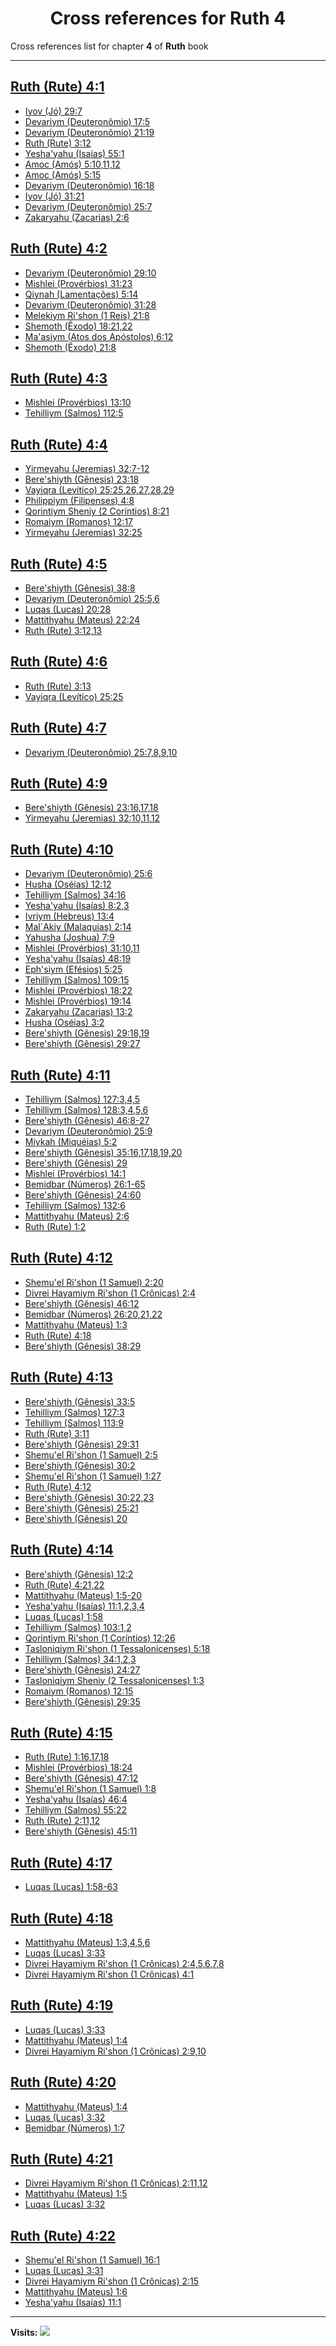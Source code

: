 <div align="center">

# Cross references for **Ruth 4**
</div>

Cross references list for chapter **4** of **Ruth** book

---

<h2 id="1"><a href="https://bible.ozzuu.com/pt_yah/Rut/4#1" target="_blank">Ruth (Rute) 4:1</a></h2>

- [Iyov (Jó) 29:7](https://bible.ozzuu.com/pt_yah/Job/29#7)
- [Devariym (Deuteronômio) 17:5](https://bible.ozzuu.com/pt_yah/Deu/17#5)
- [Devariym (Deuteronômio) 21:19](https://bible.ozzuu.com/pt_yah/Deu/21#19)
- [Ruth (Rute) 3:12](https://bible.ozzuu.com/pt_yah/Rut/3#12)
- [Yesha'yahu (Isaías) 55:1](https://bible.ozzuu.com/pt_yah/Isa/55#1)
- [Amoc (Amós) 5:10,11,12](https://bible.ozzuu.com/pt_yah/Am/5#10)
- [Amoc (Amós) 5:15](https://bible.ozzuu.com/pt_yah/Am/5#15)
- [Devariym (Deuteronômio) 16:18](https://bible.ozzuu.com/pt_yah/Deu/16#18)
- [Iyov (Jó) 31:21](https://bible.ozzuu.com/pt_yah/Job/31#21)
- [Devariym (Deuteronômio) 25:7](https://bible.ozzuu.com/pt_yah/Deu/25#7)
- [Zakaryahu (Zacarias) 2:6](https://bible.ozzuu.com/pt_yah/Zec/2#6)
<h2 id="2"><a href="https://bible.ozzuu.com/pt_yah/Rut/4#2" target="_blank">Ruth (Rute) 4:2</a></h2>

- [Devariym (Deuteronômio) 29:10](https://bible.ozzuu.com/pt_yah/Deu/29#10)
- [Mishlei (Provérbios) 31:23](https://bible.ozzuu.com/pt_yah/Pro/31#23)
- [Qiynah (Lamentações) 5:14](https://bible.ozzuu.com/pt_yah/Lam/5#14)
- [Devariym (Deuteronômio) 31:28](https://bible.ozzuu.com/pt_yah/Deu/31#28)
- [Melekiym Ri'shon (1 Reis) 21:8](https://bible.ozzuu.com/pt_yah/1Ki/21#8)
- [Shemoth (Êxodo) 18:21,22](https://bible.ozzuu.com/pt_yah/Exo/18#21)
- [Ma'asiym (Atos dos Apóstolos) 6:12](https://bible.ozzuu.com/pt_yah/Act/6#12)
- [Shemoth (Êxodo) 21:8](https://bible.ozzuu.com/pt_yah/Exo/21#8)
<h2 id="3"><a href="https://bible.ozzuu.com/pt_yah/Rut/4#3" target="_blank">Ruth (Rute) 4:3</a></h2>

- [Mishlei (Provérbios) 13:10](https://bible.ozzuu.com/pt_yah/Pro/13#10)
- [Tehilliym (Salmos) 112:5](https://bible.ozzuu.com/pt_yah/Psa/112#5)
<h2 id="4"><a href="https://bible.ozzuu.com/pt_yah/Rut/4#4" target="_blank">Ruth (Rute) 4:4</a></h2>

- [Yirmeyahu (Jeremias) 32:7-12](https://bible.ozzuu.com/pt_yah/Jer/32#7)
- [Bere'shiyth (Gênesis) 23:18](https://bible.ozzuu.com/pt_yah/Gen/23#18)
- [Vayiqra (Levítico) 25:25,26,27,28,29](https://bible.ozzuu.com/pt_yah/Lev/25#25)
- [Philippiym (Filipenses) 4:8](https://bible.ozzuu.com/pt_yah/Php/4#8)
- [Qorintiym Sheniy (2 Coríntios) 8:21](https://bible.ozzuu.com/pt_yah/2Co/8#21)
- [Romaiym (Romanos) 12:17](https://bible.ozzuu.com/pt_yah/Rom/12#17)
- [Yirmeyahu (Jeremias) 32:25](https://bible.ozzuu.com/pt_yah/Jer/32#25)
<h2 id="5"><a href="https://bible.ozzuu.com/pt_yah/Rut/4#5" target="_blank">Ruth (Rute) 4:5</a></h2>

- [Bere'shiyth (Gênesis) 38:8](https://bible.ozzuu.com/pt_yah/Gen/38#8)
- [Devariym (Deuteronômio) 25:5,6](https://bible.ozzuu.com/pt_yah/Deu/25#5)
- [Luqas (Lucas) 20:28](https://bible.ozzuu.com/pt_yah/Luk/20#28)
- [Mattithyahu (Mateus) 22:24](https://bible.ozzuu.com/pt_yah/Mat/22#24)
- [Ruth (Rute) 3:12,13](https://bible.ozzuu.com/pt_yah/Rut/3#12)
<h2 id="6"><a href="https://bible.ozzuu.com/pt_yah/Rut/4#6" target="_blank">Ruth (Rute) 4:6</a></h2>

- [Ruth (Rute) 3:13](https://bible.ozzuu.com/pt_yah/Rut/3#13)
- [Vayiqra (Levítico) 25:25](https://bible.ozzuu.com/pt_yah/Lev/25#25)
<h2 id="7"><a href="https://bible.ozzuu.com/pt_yah/Rut/4#7" target="_blank">Ruth (Rute) 4:7</a></h2>

- [Devariym (Deuteronômio) 25:7,8,9,10](https://bible.ozzuu.com/pt_yah/Deu/25#7)
<h2 id="9"><a href="https://bible.ozzuu.com/pt_yah/Rut/4#9" target="_blank">Ruth (Rute) 4:9</a></h2>

- [Bere'shiyth (Gênesis) 23:16,17,18](https://bible.ozzuu.com/pt_yah/Gen/23#16)
- [Yirmeyahu (Jeremias) 32:10,11,12](https://bible.ozzuu.com/pt_yah/Jer/32#10)
<h2 id="10"><a href="https://bible.ozzuu.com/pt_yah/Rut/4#10" target="_blank">Ruth (Rute) 4:10</a></h2>

- [Devariym (Deuteronômio) 25:6](https://bible.ozzuu.com/pt_yah/Deu/25#6)
- [Husha (Oséias) 12:12](https://bible.ozzuu.com/pt_yah/Hos/12#12)
- [Tehilliym (Salmos) 34:16](https://bible.ozzuu.com/pt_yah/Psa/34#16)
- [Yesha'yahu (Isaías) 8:2,3](https://bible.ozzuu.com/pt_yah/Isa/8#2)
- [Ivriym (Hebreus) 13:4](https://bible.ozzuu.com/pt_yah/Heb/13#4)
- [Mal`Akiy (Malaquias) 2:14](https://bible.ozzuu.com/pt_yah/Mal/2#14)
- [Yahusha (Joshua) 7:9](https://bible.ozzuu.com/pt_yah/Jos/7#9)
- [Mishlei (Provérbios) 31:10,11](https://bible.ozzuu.com/pt_yah/Pro/31#10)
- [Yesha'yahu (Isaías) 48:19](https://bible.ozzuu.com/pt_yah/Isa/48#19)
- [Eph'siym (Efésios) 5:25](https://bible.ozzuu.com/pt_yah/Eph/5#25)
- [Tehilliym (Salmos) 109:15](https://bible.ozzuu.com/pt_yah/Psa/109#15)
- [Mishlei (Provérbios) 18:22](https://bible.ozzuu.com/pt_yah/Pro/18#22)
- [Mishlei (Provérbios) 19:14](https://bible.ozzuu.com/pt_yah/Pro/19#14)
- [Zakaryahu (Zacarias) 13:2](https://bible.ozzuu.com/pt_yah/Zec/13#2)
- [Husha (Oséias) 3:2](https://bible.ozzuu.com/pt_yah/Hos/3#2)
- [Bere'shiyth (Gênesis) 29:18,19](https://bible.ozzuu.com/pt_yah/Gen/29#18)
- [Bere'shiyth (Gênesis) 29:27](https://bible.ozzuu.com/pt_yah/Gen/29#27)
<h2 id="11"><a href="https://bible.ozzuu.com/pt_yah/Rut/4#11" target="_blank">Ruth (Rute) 4:11</a></h2>

- [Tehilliym (Salmos) 127:3,4,5](https://bible.ozzuu.com/pt_yah/Psa/127#3)
- [Tehilliym (Salmos) 128:3,4,5,6](https://bible.ozzuu.com/pt_yah/Psa/128#3)
- [Bere'shiyth (Gênesis) 46:8-27](https://bible.ozzuu.com/pt_yah/Gen/46#8)
- [Devariym (Deuteronômio) 25:9](https://bible.ozzuu.com/pt_yah/Deu/25#9)
- [Miykah (Miquéias) 5:2](https://bible.ozzuu.com/pt_yah/Mic/5#2)
- [Bere'shiyth (Gênesis) 35:16,17,18,19,20](https://bible.ozzuu.com/pt_yah/Gen/35#16)
- [Bere'shiyth (Gênesis) 29](https://bible.ozzuu.com/pt_yah/Gen/29)
- [Mishlei (Provérbios) 14:1](https://bible.ozzuu.com/pt_yah/Pro/14#1)
- [Bemidbar (Números) 26:1-65](https://bible.ozzuu.com/pt_yah/Num/26#1)
- [Bere'shiyth (Gênesis) 24:60](https://bible.ozzuu.com/pt_yah/Gen/24#60)
- [Tehilliym (Salmos) 132:6](https://bible.ozzuu.com/pt_yah/Psa/132#6)
- [Mattithyahu (Mateus) 2:6](https://bible.ozzuu.com/pt_yah/Mat/2#6)
- [Ruth (Rute) 1:2](https://bible.ozzuu.com/pt_yah/Rut/1#2)
<h2 id="12"><a href="https://bible.ozzuu.com/pt_yah/Rut/4#12" target="_blank">Ruth (Rute) 4:12</a></h2>

- [Shemu'el Ri'shon (1 Samuel) 2:20](https://bible.ozzuu.com/pt_yah/1Sm/2#20)
- [Divrei Hayamiym Ri'shon (1 Crônicas) 2:4](https://bible.ozzuu.com/pt_yah/1Ch/2#4)
- [Bere'shiyth (Gênesis) 46:12](https://bible.ozzuu.com/pt_yah/Gen/46#12)
- [Bemidbar (Números) 26:20,21,22](https://bible.ozzuu.com/pt_yah/Num/26#20)
- [Mattithyahu (Mateus) 1:3](https://bible.ozzuu.com/pt_yah/Mat/1#3)
- [Ruth (Rute) 4:18](https://bible.ozzuu.com/pt_yah/Rut/4#18)
- [Bere'shiyth (Gênesis) 38:29](https://bible.ozzuu.com/pt_yah/Gen/38#29)
<h2 id="13"><a href="https://bible.ozzuu.com/pt_yah/Rut/4#13" target="_blank">Ruth (Rute) 4:13</a></h2>

- [Bere'shiyth (Gênesis) 33:5](https://bible.ozzuu.com/pt_yah/Gen/33#5)
- [Tehilliym (Salmos) 127:3](https://bible.ozzuu.com/pt_yah/Psa/127#3)
- [Tehilliym (Salmos) 113:9](https://bible.ozzuu.com/pt_yah/Psa/113#9)
- [Ruth (Rute) 3:11](https://bible.ozzuu.com/pt_yah/Rut/3#11)
- [Bere'shiyth (Gênesis) 29:31](https://bible.ozzuu.com/pt_yah/Gen/29#31)
- [Shemu'el Ri'shon (1 Samuel) 2:5](https://bible.ozzuu.com/pt_yah/1Sm/2#5)
- [Bere'shiyth (Gênesis) 30:2](https://bible.ozzuu.com/pt_yah/Gen/30#2)
- [Shemu'el Ri'shon (1 Samuel) 1:27](https://bible.ozzuu.com/pt_yah/1Sm/1#27)
- [Ruth (Rute) 4:12](https://bible.ozzuu.com/pt_yah/Rut/4#12)
- [Bere'shiyth (Gênesis) 30:22,23](https://bible.ozzuu.com/pt_yah/Gen/30#22)
- [Bere'shiyth (Gênesis) 25:21](https://bible.ozzuu.com/pt_yah/Gen/25#21)
- [Bere'shiyth (Gênesis) 20](https://bible.ozzuu.com/pt_yah/Gen/20)
<h2 id="14"><a href="https://bible.ozzuu.com/pt_yah/Rut/4#14" target="_blank">Ruth (Rute) 4:14</a></h2>

- [Bere'shiyth (Gênesis) 12:2](https://bible.ozzuu.com/pt_yah/Gen/12#2)
- [Ruth (Rute) 4:21,22](https://bible.ozzuu.com/pt_yah/Rut/4#21)
- [Mattithyahu (Mateus) 1:5-20](https://bible.ozzuu.com/pt_yah/Mat/1#5)
- [Yesha'yahu (Isaías) 11:1,2,3,4](https://bible.ozzuu.com/pt_yah/Isa/11#1)
- [Luqas (Lucas) 1:58](https://bible.ozzuu.com/pt_yah/Luk/1#58)
- [Tehilliym (Salmos) 103:1,2](https://bible.ozzuu.com/pt_yah/Psa/103#1)
- [Qorintiym Ri'shon (1 Coríntios) 12:26](https://bible.ozzuu.com/pt_yah/1Co/12#26)
- [Tasloniqiym Ri'shon (1 Tessalonicenses) 5:18](https://bible.ozzuu.com/pt_yah/1Th/5#18)
- [Tehilliym (Salmos) 34:1,2,3](https://bible.ozzuu.com/pt_yah/Psa/34#1)
- [Bere'shiyth (Gênesis) 24:27](https://bible.ozzuu.com/pt_yah/Gen/24#27)
- [Tasloniqiym Sheniy (2 Tessalonicenses) 1:3](https://bible.ozzuu.com/pt_yah/2Th/1#3)
- [Romaiym (Romanos) 12:15](https://bible.ozzuu.com/pt_yah/Rom/12#15)
- [Bere'shiyth (Gênesis) 29:35](https://bible.ozzuu.com/pt_yah/Gen/29#35)
<h2 id="15"><a href="https://bible.ozzuu.com/pt_yah/Rut/4#15" target="_blank">Ruth (Rute) 4:15</a></h2>

- [Ruth (Rute) 1:16,17,18](https://bible.ozzuu.com/pt_yah/Rut/1#16)
- [Mishlei (Provérbios) 18:24](https://bible.ozzuu.com/pt_yah/Pro/18#24)
- [Bere'shiyth (Gênesis) 47:12](https://bible.ozzuu.com/pt_yah/Gen/47#12)
- [Shemu'el Ri'shon (1 Samuel) 1:8](https://bible.ozzuu.com/pt_yah/1Sm/1#8)
- [Yesha'yahu (Isaías) 46:4](https://bible.ozzuu.com/pt_yah/Isa/46#4)
- [Tehilliym (Salmos) 55:22](https://bible.ozzuu.com/pt_yah/Psa/55#22)
- [Ruth (Rute) 2:11,12](https://bible.ozzuu.com/pt_yah/Rut/2#11)
- [Bere'shiyth (Gênesis) 45:11](https://bible.ozzuu.com/pt_yah/Gen/45#11)
<h2 id="17"><a href="https://bible.ozzuu.com/pt_yah/Rut/4#17" target="_blank">Ruth (Rute) 4:17</a></h2>

- [Luqas (Lucas) 1:58-63](https://bible.ozzuu.com/pt_yah/Luk/1#58)
<h2 id="18"><a href="https://bible.ozzuu.com/pt_yah/Rut/4#18" target="_blank">Ruth (Rute) 4:18</a></h2>

- [Mattithyahu (Mateus) 1:3,4,5,6](https://bible.ozzuu.com/pt_yah/Mat/1#3)
- [Luqas (Lucas) 3:33](https://bible.ozzuu.com/pt_yah/Luk/3#33)
- [Divrei Hayamiym Ri'shon (1 Crônicas) 2:4,5,6,7,8](https://bible.ozzuu.com/pt_yah/1Ch/2#4)
- [Divrei Hayamiym Ri'shon (1 Crônicas) 4:1](https://bible.ozzuu.com/pt_yah/1Ch/4#1)
<h2 id="19"><a href="https://bible.ozzuu.com/pt_yah/Rut/4#19" target="_blank">Ruth (Rute) 4:19</a></h2>

- [Luqas (Lucas) 3:33](https://bible.ozzuu.com/pt_yah/Luk/3#33)
- [Mattithyahu (Mateus) 1:4](https://bible.ozzuu.com/pt_yah/Mat/1#4)
- [Divrei Hayamiym Ri'shon (1 Crônicas) 2:9,10](https://bible.ozzuu.com/pt_yah/1Ch/2#9)
<h2 id="20"><a href="https://bible.ozzuu.com/pt_yah/Rut/4#20" target="_blank">Ruth (Rute) 4:20</a></h2>

- [Mattithyahu (Mateus) 1:4](https://bible.ozzuu.com/pt_yah/Mat/1#4)
- [Luqas (Lucas) 3:32](https://bible.ozzuu.com/pt_yah/Luk/3#32)
- [Bemidbar (Números) 1:7](https://bible.ozzuu.com/pt_yah/Num/1#7)
<h2 id="21"><a href="https://bible.ozzuu.com/pt_yah/Rut/4#21" target="_blank">Ruth (Rute) 4:21</a></h2>

- [Divrei Hayamiym Ri'shon (1 Crônicas) 2:11,12](https://bible.ozzuu.com/pt_yah/1Ch/2#11)
- [Mattithyahu (Mateus) 1:5](https://bible.ozzuu.com/pt_yah/Mat/1#5)
- [Luqas (Lucas) 3:32](https://bible.ozzuu.com/pt_yah/Luk/3#32)
<h2 id="22"><a href="https://bible.ozzuu.com/pt_yah/Rut/4#22" target="_blank">Ruth (Rute) 4:22</a></h2>

- [Shemu'el Ri'shon (1 Samuel) 16:1](https://bible.ozzuu.com/pt_yah/1Sm/16#1)
- [Luqas (Lucas) 3:31](https://bible.ozzuu.com/pt_yah/Luk/3#31)
- [Divrei Hayamiym Ri'shon (1 Crônicas) 2:15](https://bible.ozzuu.com/pt_yah/1Ch/2#15)
- [Mattithyahu (Mateus) 1:6](https://bible.ozzuu.com/pt_yah/Mat/1#6)
- [Yesha'yahu (Isaías) 11:1](https://bible.ozzuu.com/pt_yah/Isa/11#1)


---

**Visits:**
![](https://profile-counter.glitch.me/visitCounter_crossrefs40/count.svg)
